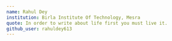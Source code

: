 ```yaml
---
name: Rahul Dey
institution: Birla Institute Of Technology, Mesra
quote: In order to write about life first you must live it.
github_user: rahuldey613
---
```

